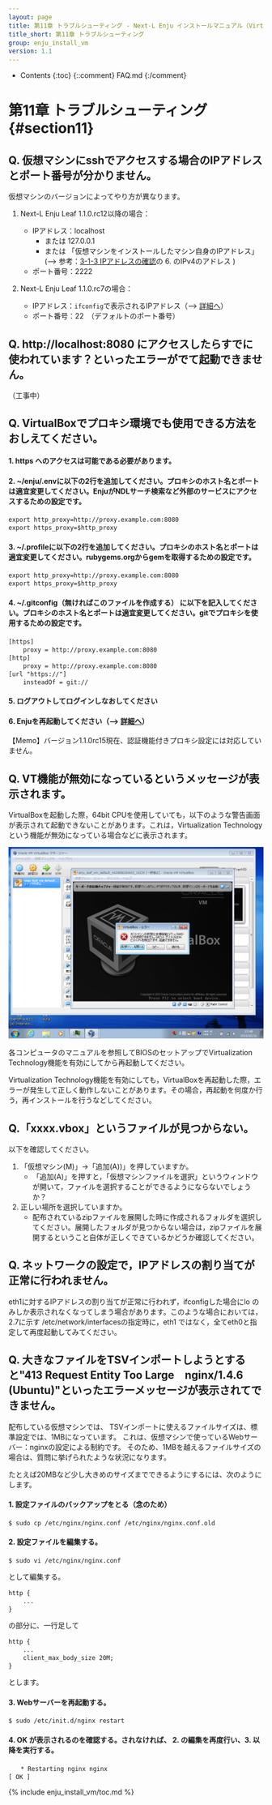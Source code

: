 ```yaml
---
layout: page
title: 第11章 トラブルシューティング - Next-L Enju インストールマニュアル（VirtualBox編）
title_short: 第11章 トラブルシューティング
group: enju_install_vm
version: 1.1
---
```


* Contents
{:toc}
{::comment} FAQ.md {:/comment}

第11章 トラブルシューティング {#section11}
===========================================

## Q. 仮想マシンにsshでアクセスする場合のIPアドレスとポート番号が分かりません。

仮想マシンのバージョンによってやり方が異なります。

1. Next-L Enju Leaf 1.1.0.rc12以降の場合：
   * IPアドレス：localhost
      * または 127.0.0.1 
      * または 「仮想マシンをインストールしたマシン自身のIPアドレス」(--> 参考：[3-1-3 IPアドレスの確認](enju_install_vm_3.html#section3-1-3)の 6. のIPv4のアドレス )
   * ポート番号：2222

2. Next-L Enju Leaf 1.1.0.rc7の場合：
   * IPアドレス：```ifconfig```で表示されるIPアドレス（--> [詳細へ](enju_install_vm_4.html#section4-5-rc7)）
   * ポート番号：22　（デフォルトのポート番号）

## Q. http://localhost:8080 にアクセスしたらすでに使われています？といったエラーがでて起動できません。

（工事中）

## Q. VirtualBoxでプロキシ環境でも使用できる方法をおしえてください。

#### 1. https へのアクセスは可能である必要があります。

#### 2. ~/enju/.envに以下の2行を追加してください。プロキシのホスト名とポートは適宜変更してください。EnjuがNDLサーチ検索など外部のサービスにアクセスするための設定です。

	export http_proxy=http://proxy.example.com:8080
	export https_proxy=$http_proxy

#### 3. ~/.profileに以下の2行を追加してください。プロキシのホスト名とポートは適宜変更してください。rubygems.orgからgemを取得するための設定です。

	export http_proxy=http://proxy.example.com:8080
	export https_proxy=$http_proxy

#### 4. ~/.gitconfig（無ければこのファイルを作成する） に以下を記入してください。プロキシのホスト名とポートは適宜変更してください。gitでプロキシを使用するための設定です。

	[https]
		proxy = http://proxy.example.com:8080
	[http]
		proxy = http://proxy.example.com:8080
	[url "https://"]
		insteadOf = git://

#### 5. ログアウトしてログインしなおしてください

#### 6. Enjuを再起動してください（--> [詳細へ](enju_install_vm_8.html#section8-3)）

<div class="alert alert-info memo">
【Memo】バージョン1.1.0rc15現在、認証機能付きプロキシ設定には対応していません。
</div>

## Q. VT機能が無効になっているというメッセージが表示されます。

VirtualBoxを起動した際，64bit CPUを使用していても，以下のような警告画面が表示されて起動できないことがあります。これは，Virtualization Technologyという機能が無効になっている場合などに表示されます。

![VirtualBoxの警告画面](../assets/images/1.1/vm_err.png "VirtualBoxの警告画面")

各コンピュータのマニュアルを参照してBIOSのセットアップでVirtualization Technology機能を有効にしてから再起動してください。

Virtualization Technology機能を有効にしても，VirtualBoxを再起動した際，エラーが発生して正しく動作しないことがあります。その場合，再起動を何度か行う，再インストールを行うなどしてください。

## Q.「xxxx.vbox」というファイルが見つからない。

以下を確認してください。

1. 「仮想マシン(M)」→「追加(A))」を押していますか。
   * 「追加(A)」を押すと，「仮想マシンファイルを選択」というウィンドウが開いて，ファイルを選択することができるようにならないでしょうか？
2. 正しい場所を選択していますか。
   * 配布されているzipファイルを展開した時に作成されるフォルダを選択してください。展開したフォルダが見つからない場合は，zipファイルを展開するということ自体が正しくできているかどうか確認してください。

## Q. ネットワークの設定で，IPアドレスの割り当てが正常に行われません。

eth1に対するIPアドレスの割り当てが正常に行われず，ifconfigした場合にlo のみしか表示されなくなってしまう場合があります。このような場合においては，2.7に示す /etc/network/interfacesの指定時に，eth1 ではなく，全てeth0と指定して再度起動してみてください。

## Q. 大きなファイルをTSVインポートしようとすると"413 Request Entity Too Large　nginx/1.4.6 (Ubuntu)"といったエラーメッセージが表示されてできません。

配布している仮想マシンでは、
TSVインポートに使えるファイルサイズは、標準設定では、1MBになっています。
これは、仮想マシンで使っているWebサーバー：nginxの設定による制約です。
そのため、1MBを越えるファイルサイズの場合は、質問に挙げられたような状況になります。

たとえば20MBなど少し大きめのサイズまでできるようにするには、次のようにします。

#### 1. 設定ファイルのバックアップをとる（念のため）

	$ sudo cp /etc/nginx/nginx.conf /etc/nginx/nginx.conf.old

#### 2. 設定ファイルを編集する。

	$ sudo vi /etc/nginx/nginx.conf

として編集する。

	http {
		...
	}

の部分に、一行足して

	http {
		...
		client_max_body_size 20M;
	}

とします。

#### 3. Webサーバーを再起動する。

	$ sudo /etc/init.d/nginx restart

#### 4. OK が表示されるのを確認する。されなければ、 2. の編集を再度行い、3. 以降を実行する。

	　　* Restarting nginx nginx                                                [ OK ]

{% include enju_install_vm/toc.md %}
